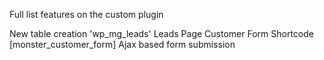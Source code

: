 Full list features on the custom plugin

New table creation 'wp_mg_leads'
Leads Page
Customer Form Shortcode [monster_customer_form]
Ajax based form submission